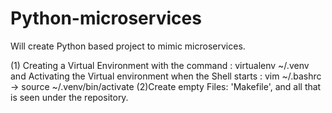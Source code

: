 # Python-microservices
Will create Python based project to mimic microservices. 

(1) Creating a Virtual Environment with the command : virtualenv ~/.venv
and Activating the Virtual environment when the Shell starts : 
vim ~/.bashrc -> source ~/.venv/bin/activate
(2)Create empty Files: 'Makefile', and all that is seen under the repository. 
